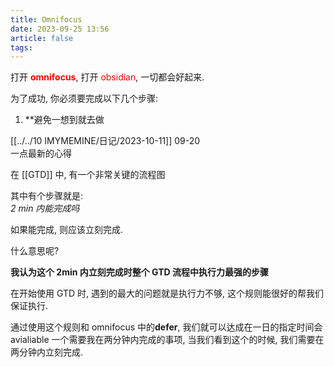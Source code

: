 ```yaml
---
title: Omnifocus
date: 2023-09-25 13:56
article: false
tags:
---
```


打开 **<font color="#ff0000">omnifocus</font>**, 打开 <font color="#ff0000">obsidian</font>, 一切都会好起来.

为了成功, 你必须要完成以下几个步骤:

1. **避免一想到就去做 

[[../../10 IMYMEMINE/日记/2023-10-11]] 09-20  
一点最新的心得

在 [[GTD]] 中, 有一个非常关键的流程图 [](marginnote3app://note/E69E842E-7F0F-4DC7-9F0C-75CAF16CBB66)

其中有个步骤就是:  
*2 min 内能完成吗*

如果能完成, 则应该立刻完成.

什么意思呢?

**我认为这个 2min 内立刻完成时整个 GTD 流程中执行力最强的步骤**

在开始使用 GTD 时, 遇到的最大的问题就是执行力不够, 这个规则能很好的帮我们保证执行.

通过使用这个规则和 omnifocus 中的**defer**, 我们就可以达成在一日的指定时间会 avialiable 一个需要我在两分钟内完成的事项, 当我们看到这个的时候, 我们需要在两分钟内立刻完成. 

